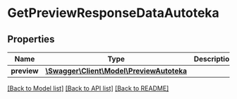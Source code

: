 # GetPreviewResponseDataAutoteka

## Properties
Name | Type | Description | Notes
------------ | ------------- | ------------- | -------------
**preview** | [**\Swagger\Client\Model\PreviewAutoteka**](PreviewAutoteka.md) |  | [optional] 

[[Back to Model list]](../../README.md#documentation-for-models) [[Back to API list]](../../README.md#documentation-for-api-endpoints) [[Back to README]](../../README.md)

